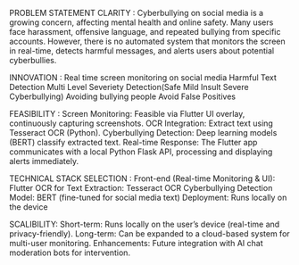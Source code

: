 PROBLEM STATEMENT CLARITY : Cyberbullying on social media is a growing concern, affecting mental health and online safety. Many users face harassment, offensive language, and repeated bullying from specific accounts. However, there is no automated system that monitors the screen in real-time, detects harmful messages, and alerts users about potential cyberbullies.

INNOVATION : Real time screen monitoring on social media 
             Harmful Text Detection
             Multi Level Severiety Detection(Safe Mild Insult Severe Cyberbullying)
             Avoiding bullying people
             Avoid False Positives
             
FEASIBILITY : 
Screen Monitoring: Feasible via Flutter UI overlay, continuously capturing screenshots.
OCR Integration: Extract text using Tesseract OCR  (Python).
Cyberbullying Detection: Deep learning models (BERT) classify extracted text.
Real-time Response: The Flutter app communicates with a local Python Flask API, processing and displaying alerts immediately.

TECHNICAL STACK SELECTION :
Front-end (Real-time Monitoring & UI): Flutter
OCR for Text Extraction: Tesseract OCR 
Cyberbullying Detection Model: BERT (fine-tuned for social media text)
Deployment: Runs locally on the device

SCALIBILITY: 
Short-term: Runs locally on the user’s device (real-time and privacy-friendly).
Long-term: Can be expanded to a cloud-based system for multi-user monitoring.
Enhancements: Future integration with AI chat moderation bots for intervention.


